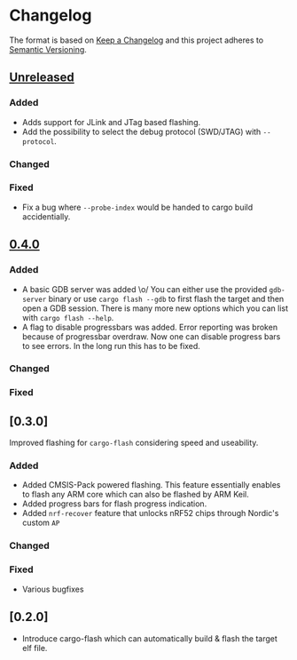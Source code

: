 # Changelog

The format is based on [Keep a Changelog](https://keepachangelog.com/en/1.0.0/)
and this project adheres to [Semantic Versioning](https://semver.org/spec/v2.0.0.html).

## [Unreleased]

### Added

- Adds support for JLink and JTag based flashing.
- Add the possibility to select the debug protocol (SWD/JTAG) with `--protocol`.

### Changed

### Fixed

- Fix a bug where `--probe-index` would be handed to cargo build accidentially.

## [0.4.0]

### Added

- A basic GDB server was added \o/ You can either use the provided `gdb-server` binary or use `cargo flash --gdb` to first flash the target and then open a GDB session. There is many more new options which you can list with `cargo flash --help`.
- A flag to disable progressbars was added. Error reporting was broken because of progressbar overdraw. Now one can disable progress bars to see errors. In the long run this has to be fixed.

### Changed

### Fixed

## [0.3.0]

Improved flashing for `cargo-flash` considering speed and useability.

### Added

- Added CMSIS-Pack powered flashing. This feature essentially enables to flash any ARM core which can also be flashed by ARM Keil.
- Added progress bars for flash progress indication.
- Added `nrf-recover` feature that unlocks nRF52 chips through Nordic's custom `AP`

### Changed

### Fixed

- Various bugfixes

## [0.2.0]
- Introduce cargo-flash which can automatically build & flash the target elf file.

[Unreleased]: https://github.com/probe-rs/probe-rs/compare/v0.5.0...master
[0.4.0]: https://github.com/probe-rs/probe-rs/releases/tag/v0.4.0